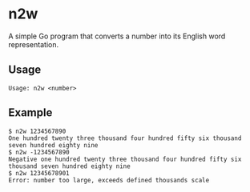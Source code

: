 # n2w

A simple Go program that converts a number into its English word representation.

## Usage

```
Usage: n2w <number>
```

## Example

```
$ n2w 1234567890
One hundred twenty three thousand four hundred fifty six thousand seven hundred eighty nine
$ n2w -1234567890
Negative one hundred twenty three thousand four hundred fifty six thousand seven hundred eighty nine
$ n2w 12345678901
Error: number too large, exceeds defined thousands scale
```